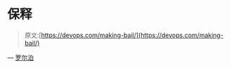 # 保释

> 原文:[https://devops.com/making-bail/](https://devops.com/making-bail/)

— [罗尔泊](https://devops.com/author/breselman/)